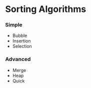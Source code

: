# Sorting Algorithms

  ### Simple
  + Bubble
  + Insertion
  + Selection
  
  ### Advanced
  + Merge
  + Heap
  + Quick
